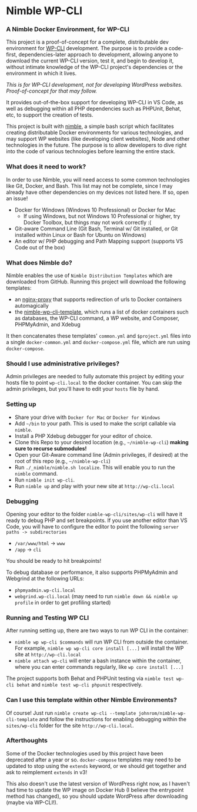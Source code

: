 # Nimble WP-CLI

### A Nimble Docker Environment, for WP-CLI

This project is a proof-of-concept for a complete, distributable dev environment for [WP-CLI](http://wp-cli.org/) development. The purpose is to provide a code-first, dependencies-later approach to development, allowing anyone to download the current WP-CLI version, test it, and begin to develop it, without intimate knowledge of the WP-CLI project's dependencies or the environment in which it lives.

_This is for WP-CLI development, not for developing WordPress websites. Proof-of-concept for that may follow._

It provides out-of-the-box support for developing WP-CLI in VS Code, as well as debugging within all PHP dependencies such as PHPUnit, Behat, etc, to support the creation of tests.

This project is built with [nimble](https://github.com/johnrom/nimble), a simple bash script which facilitates creating distributable Docker environments for various technologies, and may support WP websites (like developing client websites), Node and other technologies in the future. The purpose is to allow developers to dive right into the code of various technologies before learning the entire stack.

### What does it need to work?

In order to use Nimble, you will need access to some common technologies like Git, Docker, and Bash. This list may not be complete, since I may already have other dependencies on my devices not listed here. If so, open an issue!

- Docker for Windows (Windows 10 Professional) or Docker for Mac
    - If using Windows, but not Windows 10 Professional or higher, try Docker Toolbox, but things may not work correctly :(
- Git-aware Command Line (Git Bash, Terminal w/ Git installed, or Git installed within Linux or Bash for Ubuntu on Windows)
- An editor w/ PHP debugging and Path Mapping support (supports VS Code out of the box)

### What does Nimble do?

Nimble enables the use of `Nimble Distribution Templates` which are downloaded from GitHub. Running this project will download the following templates:

- an [nginx-proxy](https://github.com/johnrom/nimble-nginx-proxy-template) that supports redirection of urls to Docker containers automagically
- the [nimble-wp-cli-template](https://github.com/johnrom/nimble-nginx-proxy-template), which runs a list of docker containers such as databases, the WP-CLI command, a WP website, and Composer, PHPMyAdmin, and Xdebug

It then concatenates these templates' `common.yml` and `$project.yml` files into a single `docker-common.yml` and `docker-compose.yml` file, which are run using `docker-compose`.

### Should I use administrative privileges?

Admin privileges are needed to fully automate this project by editing your hosts file to point `wp-cli.local` to the docker container. You can skip the admin privileges, but you'll have to edit your `hosts` file by hand.

### Setting up

- Share your drive with `Docker for Mac` or `Docker for Windows`
- Add `~/bin` to your path. This is used to make the script callable via `nimble`.
- Install a PHP Xdebug debugger for your editor of choice.
- Clone this Repo to your desired location (e.g., `~/nimble-wp-cli`) **making sure to recurse submodules!**
- Open your Git-Aware command line (Admin privileges, if desired) at the root of this repo (e.g., `~/nimble-wp-cli`)
- Run `./_nimble/nimble.sh localize`. This will enable you to run the `nimble` command.
- Run `nimble init wp-cli`.
- Run `nimble up` and play with your new site at `http://wp-cli.local`

### Debugging

Opening your editor to the folder `nimble-wp-cli/sites/wp-cli` will have it ready to debug PHP and set breakpoints. If you use another editor than VS Code, you will have to configure the editor to point the following `server paths -> subdirectories`

- `/var/www/html` -> `www`
- `/app` -> `cli`

You should be ready to hit breakpoints!

To debug database or performance, it also supports PHPMyAdmin and Webgrind at the following URLs:

- `phpmyadmin.wp-cli.local`
- `webgrind.wp-cli.local` (may need to run `nimble down && nimble up profile` in order to get profiling started)

### Running and Testing WP CLI

After running setting up, there are two ways to run WP CLI in the container:

- `nimble wp wp-cli $commands` will run WP CLI from outside the container. For example, `nimble wp wp-cli core install [...]` will install the WP site at `http://wp-cli.local`
- `nimble attach wp-cli` will enter a bash instance within the container, where you can enter commands regularly, like `wp core install [...]`

The project supports both Behat and PHPUnit testing via `nimble test wp-cli behat` and `nimble test wp-cli phpunit` respectively.

### Can I use this template within other Nimble Environments?

Of course! Just run `nimble create wp-cli --template johnrom/nimble-wp-cli-template` and follow the instructions for enabling debugging within the `sites/wp-cli` folder for the site `http://wp-cli.local`.

### Afterthoughts

Some of the Docker technologies used by this project have been deprecated after a year or so. `docker-compose` templates may need to be updated to stop using the `extends` keyword, or we should get together and ask to reimplement `extends` in v3!

This also doesn't use the latest version of WordPress right now, as I haven't had time to update the WP image on Docker Hub (I believe the entrypoint method has changed), so you should update WordPress after downloading (maybe via WP-CLI!).
